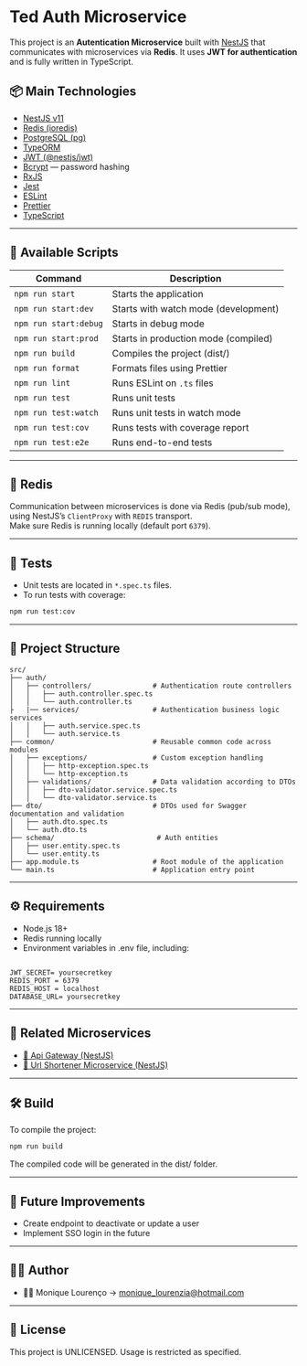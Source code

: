 # Ted Auth Microservice

This project is an **Autentication Microservice** built with [NestJS](https://nestjs.com/) that communicates with microservices via **Redis**. It uses **JWT for authentication** and is fully written in TypeScript.

## 📦 Main Technologies

- [NestJS v11](https://docs.nestjs.com/)
- [Redis (ioredis)](https://redis.io/)
- [PostgreSQL (pg)](https://www.postgresql.org/)
- [TypeORM](https://typeorm.io/)
- [JWT (@nestjs/jwt)](https://jwt.io/)
- [Bcrypt](https://github.com/kelektiv/node.bcrypt.js) — password hashing
- [RxJS](https://rxjs.dev/)
- [Jest](https://jestjs.io/)
- [ESLint](https://eslint.org/)
- [Prettier](https://prettier.io/)
- [TypeScript](https://www.typescriptlang.org/)

---

## 🚀 Available Scripts

| Command               | Description                                    |
|----------------------|-------------------------------------------------|
| `npm run start`      | Starts the application                          |
| `npm run start:dev`  | Starts with watch mode (development)            |
| `npm run start:debug`| Starts in debug mode                            |
| `npm run start:prod` | Starts in production mode (compiled)            |
| `npm run build`      | Compiles the project (dist/)                    |
| `npm run format`     | Formats files using Prettier                    |
| `npm run lint`       | Runs ESLint on `.ts` files                      |
| `npm run test`       | Runs unit tests                                 |
| `npm run test:watch` | Runs unit tests in watch mode                   |
| `npm run test:cov`   | Runs tests with coverage report                 |
| `npm run test:e2e`   | Runs end-to-end tests                           |

---

## 🔄 Redis
Communication between microservices is done via Redis (pub/sub mode), using NestJS’s `ClientProxy` with `REDIS` transport.  
Make sure Redis is running locally (default port `6379`).

---

## 🧪 Tests

- Unit tests are located in `*.spec.ts` files.  
- To run tests with coverage:

```bash
npm run test:cov
```

---

## 📁 Project Structure

```
src/
├── auth/                   
│   ├── controllers/               # Authentication route controllers
│   │   ├── auth.controller.spec.ts
│   │   └── auth.controller.ts
├   |── services/                  # Authentication business logic services
│   │   ├── auth.service.spec.ts
│   │   └── auth.service.ts  
├── common/                        # Reusable common code across modules
│   ├── exceptions/                # Custom exception handling
│   │   ├── http-exception.spec.ts
│   │   └── http-exception.ts    
│   ├── validations/               # Data validation according to DTOs
│   │   ├── dto-validator.service.spec.ts
│   │   └── dto-validator.service.ts               
├── dto/                           # DTOs used for Swagger documentation and validation
│   ├── auth.dto.spec.ts
│   └── auth.dto.ts
├── schema/                         # Auth entities          
│   ├── user.entity.spec.ts
│   └── user.entity.ts
├── app.module.ts                  # Root module of the application
└── main.ts                        # Application entry point

```

---

## ⚙️ Requirements

* Node.js 18+
* Redis running locally
* Environment variables in .env file, including:

```

JWT_SECRET= yoursecretkey
REDIS_PORT = 6379
REDIS_HOST = localhost
DATABASE_URL= yoursecretkey

```
---

## 🔗 Related Microservices

- [🔗 Api Gateway (NestJS)](https://github.com/MoniqueMiko/ted-api-gateway-app)
- [🧩 Url Shortener Microservice (NestJS)](https://github.com/MoniqueMiko/ted-url-shortener-microservice)

---

## 🛠️ Build

To compile the project:

```bash
npm run build
```

The compiled code will be generated in the dist/ folder.

---

## 🧭  Future Improvements

- Create endpoint to deactivate or update a user  
- Implement SSO login in the future  

---

## 🧑‍💻 Author
- 👩‍💻 Monique Lourenço -> monique_lourenzia@hotmail.com
---

## 📄 License

This project is UNLICENSED. Usage is restricted as specified.